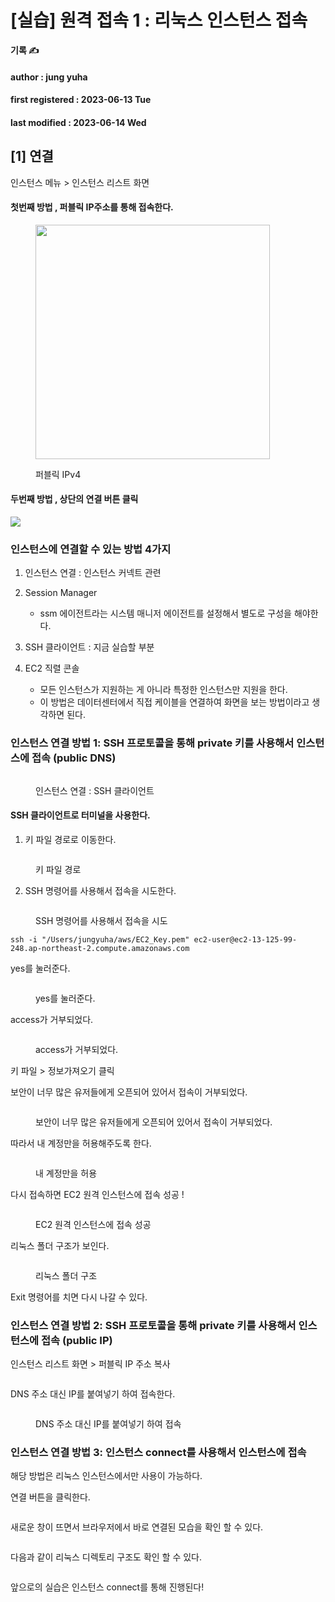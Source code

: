 # \[실습] 원격 접속 1 : 리눅스 인스턴스 접속

**기록 ✍️**

#### author : jung yuha

#### first registered : 2023-06-13 Tue

#### last modified : 2023-06-14 Wed

## \[1] 연결

인스턴스 메뉴 > 인스턴스 리스트 화면

#### 첫번째 방법 , 퍼블릭 IP주소를 통해 접속한다.

<figure><img src="../../.gitbook/assets/image (55) (1).png" alt="" width="375"><figcaption><p> 퍼블릭 IPv4</p></figcaption></figure>

#### 두번째 방법 , 상단의 연결 버튼 클릭

![](<../../.gitbook/assets/image (21) (2).png>)

### 인스턴스에 연결할 수 있는 방법 4가지

1. 인스턴스 연결 : 인스턴스 커넥트 관련
2. Session Manager
   * ssm 에이전트라는 시스템 매니저 에이전트를 설정해서 별도로 구성을 해야한다.
3. SSH 클라이언트 : 지금 실습할 부분&#x20;
4.  EC2 직렬 콘솔

    * 모든 인스턴스가 지원하는 게 아니라 특정한 인스턴스만 지원을 한다.
    * 이 방법은 데이터센터에서 직접 케이블을 연결하여 화면을 보는 방법이라고 생각하면 된다.



### 인스턴스 연결 방법 1: SSH 프로토콜을 통해 private 키를 사용해서 인스턴스에 접속 (public DNS)

<figure><img src="../../.gitbook/assets/image (12) (1).png" alt=""><figcaption><p>  인스턴스 연결 : SSH 클라이언트</p></figcaption></figure>

#### SSH 클라이언트로 터미널을 사용한다.

1. 키 파일 경로로 이동한다.

<figure><img src="../../.gitbook/assets/image (41) (1).png" alt=""><figcaption><p>키 파일 경로</p></figcaption></figure>

2. SSH 명령어를 사용해서 접속을 시도한다.

<figure><img src="../../.gitbook/assets/image (34) (1).png" alt=""><figcaption><p>SSH 명령어를 사용해서 접속을 시도</p></figcaption></figure>

```
ssh -i "/Users/jungyuha/aws/EC2_Key.pem" ec2-user@ec2-13-125-99-248.ap-northeast-2.compute.amazonaws.com
```

yes를 눌러준다.

<figure><img src="../../.gitbook/assets/image (53) (1).png" alt=""><figcaption><p>yes를 눌러준다.</p></figcaption></figure>

access가 거부되었다.

<figure><img src="../../.gitbook/assets/image (37) (2).png" alt=""><figcaption><p>access가 거부되었다.</p></figcaption></figure>

키 파일 > 정보가져오기 클릭

보안이 너무 많은 유저들에게 오픈되어 있어서 접속이 거부되었다.&#x20;

<figure><img src="../../.gitbook/assets/image (51) (1).png" alt=""><figcaption><p> 보안이 너무 많은 유저들에게 오픈되어 있어서 접속이 거부되었다.  </p></figcaption></figure>

따라서 내 계정만을 허용해주도록 한다.

<figure><img src="../../.gitbook/assets/image (15) (1).png" alt=""><figcaption><p> 내 계정만을 허용</p></figcaption></figure>

다시 접속하면 EC2 원격 인스턴스에 접속 성공 !

<figure><img src="../../.gitbook/assets/image (28) (3).png" alt=""><figcaption><p> EC2 원격 인스턴스에 접속 성공</p></figcaption></figure>

리눅스 폴더 구조가 보인다.

<figure><img src="../../.gitbook/assets/image (32) (3).png" alt=""><figcaption><p> 리눅스 폴더 구조</p></figcaption></figure>

Exit 명령어를 치면 다시 나갈 수 있다.

### 인스턴스 연결 방법 2: SSH 프로토콜을 통해 private 키를 사용해서 인스턴스에 접속 (public IP)

인스턴스 리스트 화면 > 퍼블릭 IP 주소 복사

<figure><img src="../../.gitbook/assets/image (14) (1).png" alt=""><figcaption></figcaption></figure>

DNS 주소 대신 IP를 붙여넣기 하여 접속한다.

<figure><img src="../../.gitbook/assets/image (40) (1).png" alt=""><figcaption><p> DNS 주소 대신 IP를 붙여넣기 하여 접속</p></figcaption></figure>

### 인스턴스 연결 방법 3: 인스턴스 connect를 사용해서 인스턴스에 접속

해당 방법은 리눅스 인스턴스에서만 사용이 가능하다.

연결 버튼을 클릭한다.

<figure><img src="../../.gitbook/assets/image (38) (1).png" alt=""><figcaption></figcaption></figure>

새로운 창이 뜨면서 브라우저에서 바로 연결된 모습을 확인 할 수 있다.

<figure><img src="../../.gitbook/assets/image (1) (2).png" alt=""><figcaption></figcaption></figure>

다음과 같이 리눅스 디렉토리 구조도 확인 할 수 있다.

<figure><img src="../../.gitbook/assets/image (39) (1).png" alt=""><figcaption></figcaption></figure>

앞으로의 실습은 인스턴스 connect를 통해 진행된다!
